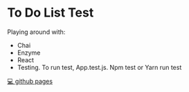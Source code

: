 # To Do List Test

Playing around with:
* Chai 
* Enzyme 
* React 
* Testing. To run test, App.test.js. Npm test or Yarn run test

[💻 github pages](https://ngjeannette.github.io/to-do-list-chai-enzyme/)
